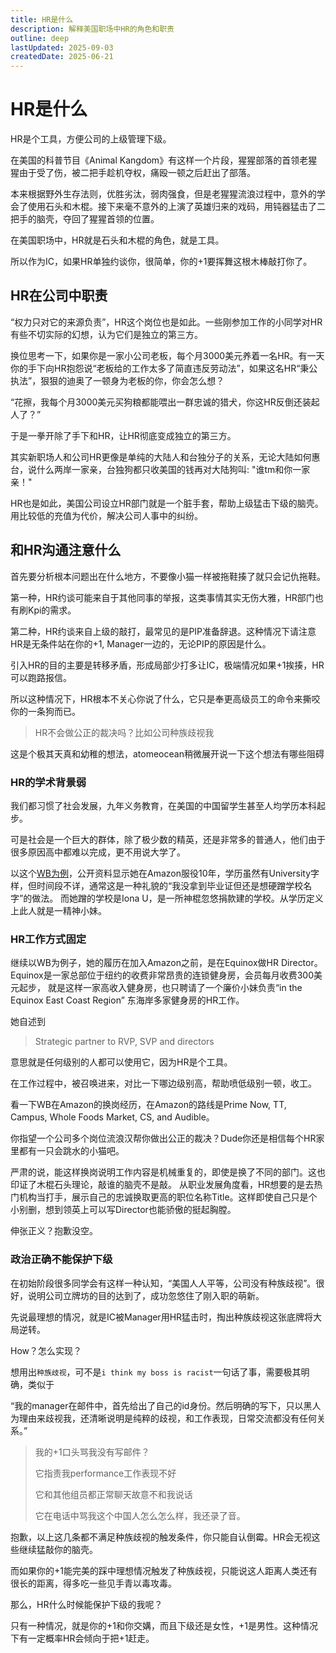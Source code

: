 ```yaml
---
title: HR是什么
description: 解释美国职场中HR的角色和职责
outline: deep
lastUpdated: 2025-09-03
createdDate: 2025-06-21
---
```

# HR是什么

HR是个工具，方便公司的上级管理下级。

在美国的科普节目《Animal Kangdom》有这样一个片段，猩猩部落的首领老猩猩由于受了伤，被二把手趁机夺权，痛殴一顿之后赶出了部落。

本来根据野外生存法则，优胜劣汰，弱肉强食，但是老猩猩流浪过程中，意外的学会了使用石头和木棍。接下来毫不意外的上演了英雄归来的戏码，用钝器猛击了二把手的脑壳，夺回了猩猩首领的位置。

在美国职场中，HR就是石头和木棍的角色，就是工具。

所以作为IC，如果HR单独约谈你，很简单，你的+1要挥舞这根木棒敲打你了。

## HR在公司中职责

“权力只对它的来源负责”，HR这个岗位也是如此。一些刚参加工作的小同学对HR有些不切实际的幻想，认为它们是独立的第三方。

换位思考一下，如果你是一家小公司老板，每个月3000美元养着一名HR。有一天你的手下向HR抱怨说“老板给的工作太多了简直违反劳动法”，如果这名HR“秉公执法”，狠狠的迪奥了一顿身为老板的你，你会怎么想？

“花擦，我每个月3000美元买狗粮都能喂出一群忠诚的猎犬，你这HR反倒还装起人了？”

于是一拳开除了手下和HR，让HR彻底变成独立的第三方。

其实新职场人和公司HR更像是单纯的大陆人和台独分子的关系，无论大陆如何惠台，说什么两岸一家亲，台独狗都只收美国的钱再对大陆狗叫: "谁tm和你一家亲！"

HR也是如此，美国公司设立HR部门就是一个脏手套，帮助上级猛击下级的脑壳。用比较低的充值为代价，解决公司人事中的纠纷。

## 和HR沟通注意什么

首先要分析根本问题出在什么地方，不要像小猫一样被拖鞋揍了就只会记仇拖鞋。

第一种，HR约谈可能来自于其他同事的举报，这类事情其实无伤大雅，HR部门也有刷Kpi的需求。

第二种，HR约谈来自上级的敲打，最常见的是PIP准备辞退。这种情况下请注意HR是无条件站在你的+1, Manager一边的，无论PIP的原因是什么。

引入HR的目的主要是转移矛盾，形成局部少打多让IC，极端情况如果+1挨揍，HR可以跑路报信。

所以这种情况下，HR根本不关心你说了什么，它只是奉更高级员工的命令来撕咬你的一条狗而已。

> HR不会做公正的裁决吗？比如公司种族歧视我

这是个极其天真和幼稚的想法，atomeocean稍微展开说一下这个想法有哪些阻碍

### HR的学术背景弱

我们都习惯了社会发展，九年义务教育，在美国的中国留学生甚至人均学历本科起步。

可是社会是一个巨大的群体，除了极少数的精英，还是非常多的普通人，他们由于很多原因高中都难以完成，更不用说大学了。

以这个[WB为例](https://www.linkedin.com/in/wendy-berkowitz-927a6463/)，公开资料显示她在Amazon服役10年，学历虽然有University字样，但时间段不详，通常这是一种礼貌的“我没拿到毕业证但还是想硬蹭学校名字”的做法。
而她蹭的学校是Iona U，是一所神棍忽悠捐款建的学校。从学历定义上此人就是一精神小妹。

### HR工作方式固定

继续以WB为例子，她的履历在加入Amazon之前，是在Equinox做HR Director。Equinox是一家总部位于纽约的收费非常昂贵的连锁健身房，会员每月收费300美元起步，
就是这样一家高收入健身房，也只聘请了一个廉价小妹负责“in the Equinox East Coast Region” 东海岸多家健身房的HR工作。

她自述到
> Strategic partner to RVP, SVP and directors

意思就是任何级别的人都可以使用它，因为HR是个工具。

在工作过程中，被召唤进来，对比一下哪边级别高，帮助喷低级别一顿，收工。

看一下WB在Amazon的换岗经历，在Amazon的路线是Prime Now, TT, Campus, Whole Foods Market, CS, and Audible。

你指望一个公司多个岗位流浪汉帮你做出公正的裁决？Dude你还是相信每个HR家里都有一只会跳水的小猫吧。

严肃的说，能这样换岗说明工作内容是机械重复的，即使是换了不同的部门。这也印证了木棍石头理论，敲谁的脑壳不是敲。
从职业发展角度看，HR想要的是去热门机构当打手，展示自己的忠诚换取更高的职位名称Title。这样即使自己只是个小别删，想到领英上可以写Director也能骄傲的挺起胸膛。

伸张正义？抱歉没空。

### 政治正确不能保护下级

在初始阶段很多同学会有这样一种认知，“美国人人平等，公司没有种族歧视”。很好，说明公司立牌坊的目的达到了，成功忽悠住了刚入职的萌新。

先说最理想的情况，就是IC被Manager用HR猛击时，掏出种族歧视这张底牌将大局逆转。

How？怎么实现？

想用出`种族歧视`，可不是`i think my boss is racist`一句话了事，需要极其明确，类似于

“我的manager在邮件中，首先给出了自己的id身份。然后明确的写下，只以黑人为理由来歧视我，还清晰说明是纯粹的歧视，和工作表现，日常交流都没有任何关系。”

> 我的+1口头骂我没有写邮件？
>
> 它指责我performance工作表现不好
>
> 它和其他组员都正常聊天故意不和我说话
>
> 它在电话中骂我这个中国人怎么怎么样，我还录了音。

抱歉，以上这几条都不满足种族歧视的触发条件，你只能自认倒霉。HR会无视这些继续猛敲你的脑壳。

而如果你的+1能完美的踩中理想情况触发了种族歧视，只能说这人距离人类还有很长的距离，得多吃一些见手青以毒攻毒。

那么，HR什么时候能保护下级的我呢？

只有一种情况，就是你的+1和你交媾，而且下级还是女性，+1是男性。这种情况下有一定概率HR会倾向于把+1赶走。


